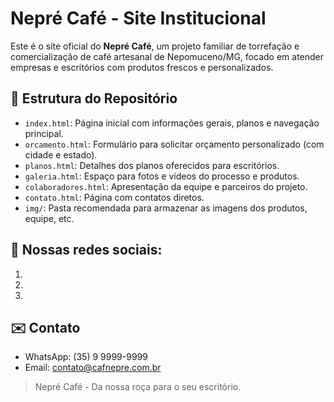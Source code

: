 # Nepré Café - Site Institucional

Este é o site oficial do **Nepré Café**, um projeto familiar de torrefação e comercialização de café artesanal de Nepomuceno/MG, focado em atender empresas e escritórios com produtos frescos e personalizados.

## 📁 Estrutura do Repositório

- `index.html`: Página inicial com informações gerais, planos e navegação principal.
- `orcamento.html`: Formulário para solicitar orçamento personalizado (com cidade e estado).
- `planos.html`: Detalhes dos planos oferecidos para escritórios.
- `galeria.html`: Espaço para fotos e vídeos do processo e produtos.
- `colaboradores.html`: Apresentação da equipe e parceiros do projeto.
- `contato.html`: Página com contatos diretos.
- `img/`: Pasta recomendada para armazenar as imagens dos produtos, equipe, etc.

## 🚀 Nossas redes sociais:

1. 
2. 
3. 

## ✉️ Contato

- WhatsApp: (35) 9 9999-9999  
- Email: contato@cafnepre.com.br

> Nepré Café - Da nossa roça para o seu escritório.

